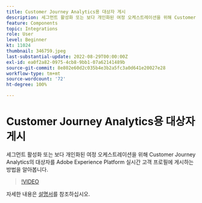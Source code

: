```yaml
---
title: Customer Journey Analytics용 대상자 게시
description: 세그먼트 활성화 또는 보다 개인화된 여정 오케스트레이션을 위해 Customer Journey Analytics의 대상자를 Adobe Experience Platform 실시간 고객 프로필에 게시하는 방법을 알아봅니다.
feature: Components
topic: Integrations
role: User
level: Beginner
kt: 11024
thumbnail: 346759.jpeg
last-substantial-update: 2022-08-29T00:00:00Z
exl-id: ea0f2a82-0975-4cb8-9bb1-07a62141489b
source-git-commit: 8e802e60d2c035b4e3b2a5fc3a0d641e20027e28
workflow-type: tm+mt
source-wordcount: '72'
ht-degree: 100%

---
```


# Customer Journey Analytics용 대상자 게시

세그먼트 활성화 또는 보다 개인화된 여정 오케스트레이션을 위해 Customer Journey Analytics의 대상자를 Adobe Experience Platform 실시간 고객 프로필에 게시하는 방법을 알아봅니다.

>[!VIDEO](https://video.tv.adobe.com/v/346759/?quality=12&learn=on)

자세한 내용은 [설명서](https://experienceleague.adobe.com/docs/analytics-platform/using/cja-components/audiences/audiences-overview.html?lang=ko-KR)를 참조하십시오.
